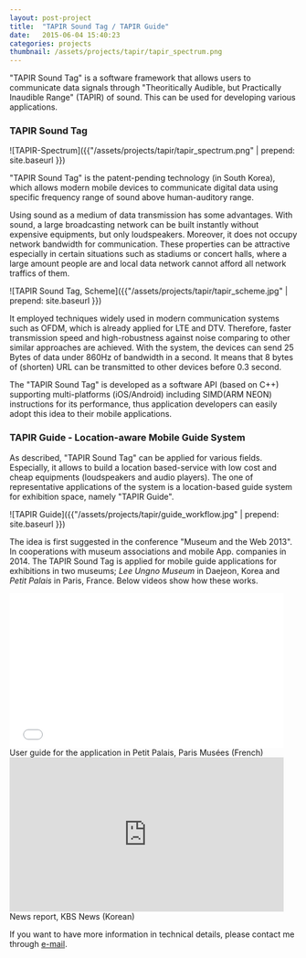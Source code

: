 ```yaml
---
layout: post-project
title:  "TAPIR Sound Tag / TAPIR Guide"
date:   2015-06-04 15:40:23
categories: projects 
thumbnail: /assets/projects/tapir/tapir_spectrum.png
---
```


"TAPIR Sound Tag" is a software framework that allows users to communicate data signals through "Theoritically Audible, but Practically Inaudible Range" (TAPIR) of sound. This can be used for developing various applications. 

<!-- more -->

### TAPIR Sound Tag

![TAPIR-Spectrum]({{"/assets/projects/tapir/tapir_spectrum.png" | prepend: site.baseurl }})

"TAPIR Sound Tag" is the patent-pending technology (in South Korea), which allows modern mobile devices to communicate digital data using specific frequency range of sound above human-auditory range.

Using sound as a medium of data transmission has some advantages. With sound, a large broadcasting network can be built instantly without expensive equipments, but only loudspeakers. Moreover, it does not occupy network bandwidth for communication. These properties can be attractive especially in certain situations such as stadiums or concert halls, where a large amount people are and local data network cannot afford all network traffics of them.


![TAPIR Sound Tag, Scheme]({{"/assets/projects/tapir/tapir_scheme.jpg" | prepend: site.baseurl }})

It employed techniques widely used in modern communication systems such as OFDM, which is already applied for LTE and DTV. Therefore, faster transmission speed and high-robustness against noise comparing to other similar approaches are achieved. With the system, the devices can send 25 Bytes of data under 860Hz of bandwidth in a second. It means that 8 bytes of (shorten) URL can be transmitted to other devices before 0.3 second. 

The "TAPIR Sound Tag" is developed as a software API (based on C++) supporting multi-platforms (iOS/Android) including SIMD(ARM NEON) instructions for its performance, thus application developers can easily adopt this idea to their mobile applications.

### TAPIR Guide - Location-aware Mobile Guide System

As described, "TAPIR Sound Tag" can be applied for various fields. Especially, it allows to build a location based-service with low cost and cheap equipments (loudspeakers and audio players). The one of representative applications of the system is a location-based guide system for exhibition space, namely "TAPIR Guide".

![TAPIR Guide]({{"/assets/projects/tapir/guide_workflow.jpg" | prepend: site.baseurl }})


The idea is first suggested in the conference "Museum and the Web 2013". In cooperations with museum associations and mobile App. companies in 2014. The  TAPIR Sound Tag is applied for mobile guide applications for exhibitions in two museums; *Lee Ungno Museum* in Daejeon, Korea and *Petit Palais* in Paris, France. Below videos show how these works.

<div class="post-video">
<iframe frameborder="0" width="480" height="270" style="align:center" src="//www.dailymotion.com/embed/video/x218ddd" allowfullscreen></iframe>
User guide for the application in Petit Palais, Paris Musées (French)
</div>

<div class="post-video">
<iframe width="480" height="270" src="https://www.youtube.com/embed/OM8yIDJfM-o" frameborder="0" allowfullscreen></iframe>
News report, KBS News (Korean)
</div>


If you want to have more information in technical details, please contact me through [e-mail](mailto:haven04@gmail.com).

